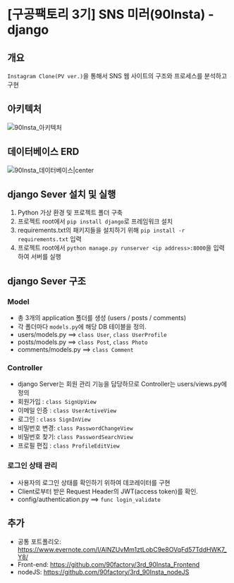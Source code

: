 # [구공팩토리 3기] SNS 미러(90Insta) - django

## 개요
`Instagram Clone(PV ver.)`을 통해서 SNS 웹 사이트의 구조와 프로세스를 분석하고 구현

## 아키텍처
![90Insta_아키텍처](https://user-images.githubusercontent.com/58096698/80915179-8e901800-8d8b-11ea-96f7-dbd73670ccfe.PNG)

## 데이터베이스 ERD
![90Insta_데이터베이스|center](https://user-images.githubusercontent.com/58096698/80915229-f47c9f80-8d8b-11ea-8b64-467eb90f8eb7.png)

## django Sever 설치 및 실행
1. Python 가상 환경 및 프로젝트 폴더 구축
2. 프로젝트 root에서 `pip install django`로 프레임워크 설치
3. requirements.txt의 패키지들을 설치하기 위해 `pip install -r requirements.txt` 입력
4. 프로젝트 root에서 `python manage.py runserver <ip address>:8000`을 입력하여 서버를 실행

## django Sever 구조
### Model
- 총 3개의 application 폴더를 생성 (users / posts / comments)
- 각 폴더마다 `models.py`에 해당 DB 테이블을 정의.
- users/models.py    ==> `class User`, `class UserProfile`
- posts/models.py    ==> `class Post`, `class Photo`
- comments/models.py ==> `class Comment`
### Controller
- django Server는 회원 관리 기능을 담당하므로 Controller는 users/views.py에 정의
- 회원가입     : `class SignUpView`
- 이메일 인증  : `class UserActiveView`
- 로그인       : `class SignInView`
- 비밀번호 변경: `class PasswordChangeView`
- 비밀번호 찾기: `class PasswordSearchView`
- 프로필 편집  : `class ProfileEditView`
### 로그인 상태 관리
- 사용자의 로그인 상태를 확인하기 위하여 데코레이터를 구현
- Client로부터 받은 Request Header의 JWT(access token)를 확인. 
- config/authentication.py ==> `func login_validate`

## 추가
- 공통 포트폴리오: https://www.evernote.com/l/AlNZUvMm1ztLobC9e8OVqFd57TddHWK7_Y8/
- Front-end: https://github.com/90factory/3rd_90Insta_Frontend
- nodeJS: https://github.com/90factory/3rd_90Insta_nodeJS
